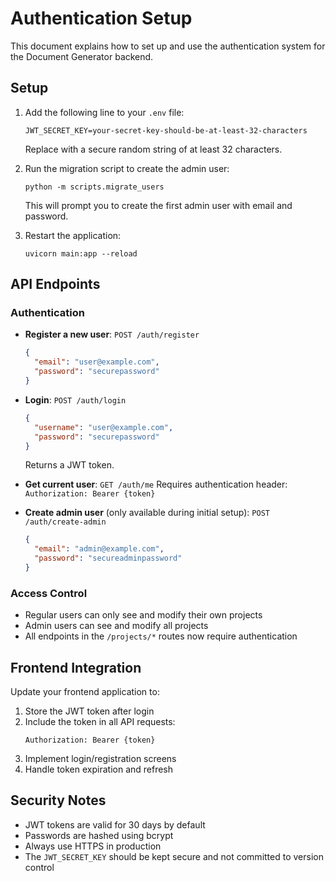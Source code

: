 # Authentication Setup

This document explains how to set up and use the authentication system for the Document Generator backend.

## Setup

1. Add the following line to your `.env` file:
   ```
   JWT_SECRET_KEY=your-secret-key-should-be-at-least-32-characters
   ```
   Replace with a secure random string of at least 32 characters.

2. Run the migration script to create the admin user:
   ```
   python -m scripts.migrate_users
   ```
   This will prompt you to create the first admin user with email and password.

3. Restart the application:
   ```
   uvicorn main:app --reload
   ```

## API Endpoints

### Authentication

- **Register a new user**: `POST /auth/register`
  ```json
  {
    "email": "user@example.com",
    "password": "securepassword"
  }
  ```

- **Login**: `POST /auth/login`
  ```json
  {
    "username": "user@example.com",
    "password": "securepassword"
  }
  ```
  Returns a JWT token.

- **Get current user**: `GET /auth/me`
  Requires authentication header: `Authorization: Bearer {token}`

- **Create admin user** (only available during initial setup): `POST /auth/create-admin`
  ```json
  {
    "email": "admin@example.com",
    "password": "secureadminpassword"
  }
  ```

### Access Control

- Regular users can only see and modify their own projects
- Admin users can see and modify all projects
- All endpoints in the `/projects/*` routes now require authentication

## Frontend Integration

Update your frontend application to:

1. Store the JWT token after login
2. Include the token in all API requests:
   ```
   Authorization: Bearer {token}
   ```
3. Implement login/registration screens
4. Handle token expiration and refresh

## Security Notes

- JWT tokens are valid for 30 days by default
- Passwords are hashed using bcrypt
- Always use HTTPS in production
- The `JWT_SECRET_KEY` should be kept secure and not committed to version control 